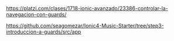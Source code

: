 https://platzi.com/clases/1718-ionic-avanzado/23386-controlar-la-navegacion-con-guards/

https://github.com/seagomezar/Ionic4-Music-Starter/tree/step3-introduccion-a-guards/src/app